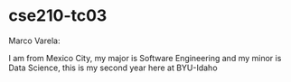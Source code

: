 # cse210-tc03


Marco Varela:


I am from Mexico City, my major is Software Engineering and my minor is Data Science, this is my second year here at BYU-Idaho